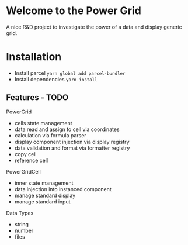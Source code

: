 # Welcome to the Power Grid

A nice R&D project to investigate the power of a data and display generic grid.

# Installation

* Install parcel
`
yarn global add parcel-bundler
`
* Install dependencies
`
yarn install
`

## Features - TODO

PowerGrid
* cells state management
* data read and assign to cell via coordinates
* calculation via formula parser
* display component injection via display registry
* data validation and format via formatter registry
* copy cell
* reference cell

PowerGridCell
* inner state management
* data injection into instanced component
* manage standard display
* manage standard input

Data Types
* string
* number
* files
